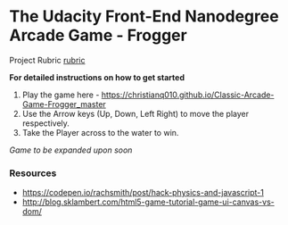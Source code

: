 The Udacity Front-End Nanodegree Arcade Game - Frogger
======================================================

Project Rubric [rubric](https://review.udacity.com/#!/projects/2696458597/rubric)

**For detailed instructions on how to get started**
1. Play the game here - https://christianq010.github.io/Classic-Arcade-Game-Frogger_master 
2. Use the Arrow keys (Up, Down, Left Right) to move the player respectively.
3. Take the Player across to the water to win.

*Game to be expanded upon soon*

### Resources 
* https://codepen.io/rachsmith/post/hack-physics-and-javascript-1
* http://blog.sklambert.com/html5-game-tutorial-game-ui-canvas-vs-dom/


